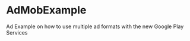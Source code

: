 AdMobExample
============

Ad Example on how to use multiple ad formats with the new Google Play Services

